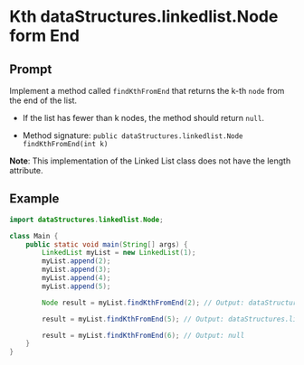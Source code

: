 # Kth dataStructures.linkedlist.Node form End

## Prompt

Implement a method called `findKthFromEnd` that returns the k-th `node` from the end of the list.

- If the list has fewer than k nodes, the method should return `null`.

- Method signature: `public dataStructures.linkedlist.Node findKthFromEnd(int k)`

**Note**: This implementation of the Linked List class does not have the length attribute.

## Example

```java
import dataStructures.linkedlist.Node;

class Main {
    public static void main(String[] args) {
        LinkedList myList = new LinkedList(1);
        myList.append(2);
        myList.append(3);
        myList.append(4);
        myList.append(5);

        Node result = myList.findKthFromEnd(2); // Output: dataStructures.linkedlist.Node with value 4

        result = myList.findKthFromEnd(5); // Output: dataStructures.linkedlist.Node with value 1

        result = myList.findKthFromEnd(6); // Output: null       
    }
}
```